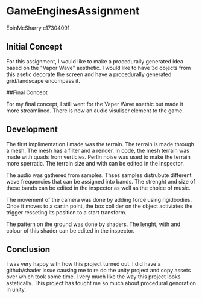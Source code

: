 # GameEnginesAssignment
 EoinMcSharry c17304091

## Initial Concept

For this assignment, I would like to make a procedurally generated idea based on the "Vapor Wave" aesthetic.
I would like to have 3d objects from this asetic decorate the screen and have a procedurally generated grid/landscape encompass it.

##Final Concept

For my final concept, I still went for the Vaper Wave asethic but made it more streamlined. There is now an audio visuliser element to the game.

## Development

The first implimentation I made was the terrain. The terrain is made through a mesh. The mesh has a filter and a render. In code, the mesh terrain was made with quads from verticies. Perlin noise was used to make the terrain more sperratic. The terrain size and with can be edited in the inspector.

The audio was gathered from samples. Thses samples distrubute different wave frequencies that can be assigned into bands. The strenght and size of these bands can be edited in the inspector as well as the choice of music.

The movement of the camera was done by adding force using rigidbodies. Once it moves to a cartin point, the box collider on the object activiates the trigger resseting its position to a start transform.

The pattern on the ground was done by shaders. The lenght, with and colour of this shader can be edited in the inspector.

## Conclusion

I was very happy with how this project turned out. I did have a github/shader issue causing me to re do the unity project and copy assets over which took some time. I very much like the way this project looks astetically. This project has tought me so much about procedural genoration in unity.
